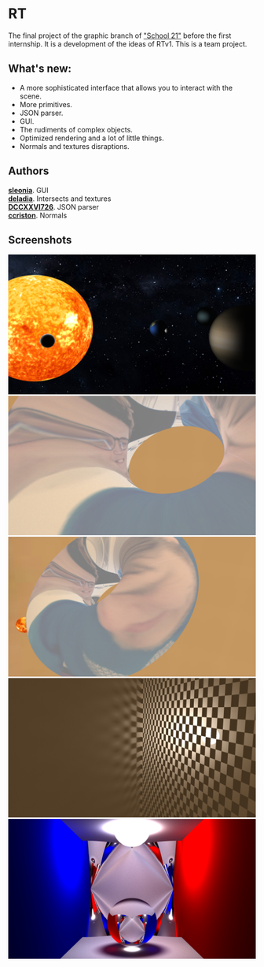 # RT
The final project of the graphic branch of ["School 21"](https://21-school.ru/) before the first internship. It is a development of the ideas of RTv1. This is a team project.

## What's new:
* A more sophisticated interface that allows you to interact with the scene.
* More primitives.
* JSON parser.
* GUI.
* The rudiments of complex objects.
* Optimized rendering and a lot of little things.
* Normals and textures disraptions.

## Authors

[**sleonia**](https://github.com/sleonia). GUI  
[**deladia**](https://github.com/deladia). Intersects and textures  
[**DCCXXVI726**](https://github.com/DCCXXVI726). JSON parser  
[**ccriston**](https://github.com/ccriston). Normals  

## Screenshots
<img src = https://github.com/Aldarius/RT/blob/master/screens/screen_1.png>
<img src = https://github.com/Aldarius/RT/blob/master/screens/screen_2.png>
<img src = https://github.com/Aldarius/RT/blob/master/screens/screen_3.png>
<img src = https://github.com/Aldarius/RT/blob/master/screens/screen_4.png>
<img src = https://github.com/Aldarius/RT/blob/master/screens/screen_5.png>